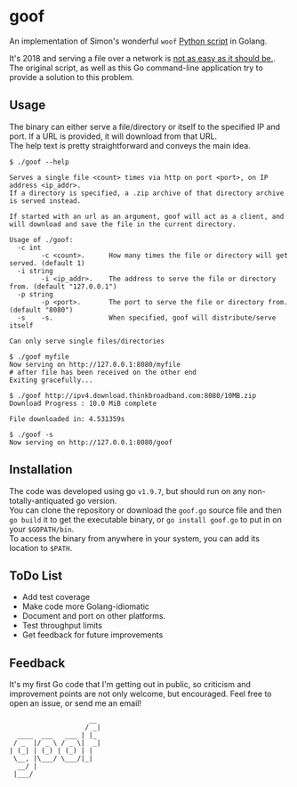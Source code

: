 # goof
An implementation of Simon's wonderful `woof` [Python script](http://www.home.unix-ag.org/simon/woof.html) in Golang.

It's 2018 and serving a file over a network is [not as easy as it should be.](https://tpaschalis.github.io/excellent-software-woof/). The original script, as well as this Go command-line application try to provide a solution to this problem.


## Usage
The binary can either serve a file/directory or itself to the specified IP and port. If a URL is provided, it will download from that URL.   
The help text is pretty straightforward and conveys the main idea.  
```
$ ./goof --help

Serves a single file <count> times via http on port <port>, on IP address <ip_addr>.
If a directory is specified, a .zip archive of that directory archive is served instead.

If started with an url as an argument, goof will act as a client, and will download and save the file in the current directory.

Usage of ./goof:
  -c int
        -c <count>.      How many times the file or directory will get served. (default 1)
  -i string
        -i <ip_addr>.    The address to serve the file or directory from. (default "127.0.0.1")
  -p string
        -p <port>.       The port to serve the file or directory from. (default "8080")
  -s    -s.              When specified, goof will distribute/serve itself

Can only serve single files/directories
```

```
$ ./goof myfile
Now serving on http://127.0.0.1:8080/myfile
# after file has been received on the other end
Exiting gracefully...

$ ./goof http://ipv4.download.thinkbroadband.com:8080/10MB.zip
Download Progress : 10.0 MiB complete

File downloaded in: 4.531359s

$ ./goof -s 
Now serving on http://127.0.0.1:8080/goof
```


## Installation 
The code was developed using go `v1.9.7`, but should run on any non-totally-antiquated go version.  
You can clone the repository or download the `goof.go` source file and then `go build` it to get the executable binary, or `go install goof.go` to put in on your `$GOPATH/bin`.   
To access the binary from anywhere in your system, you can add its location to `$PATH`.  

## ToDo List
- Add test coverage
- Make code more Golang-idiomatic
- Document and port on other platforms.
- Test throughput limits
- Get feedback for future improvements

## Feedback
It's my first Go code that I'm getting out in public, so criticism and improvement points are not only welcome, but encouraged. Feel free to open an issue, or send me an email!

```
                    __ 
                   / _|
  ____  ___   ___ | |_ 
 / _  |/ _ \ / _ \|  _|
| (_| | (_) | (_) | |  
 \__, |\___/ \___/|_|  
  __/ |                
 |___/                 
```


